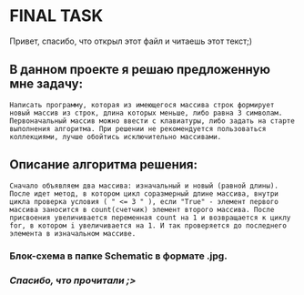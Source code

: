 # FINAL TASK #

Привет, спасибо, что открыл этот файл и читаешь этот текст;)

## В данном проекте я решаю предложенную мне задачу: ##
```
Написать программу, которая из имеющегося массива строк формирует новый массив из строк, длина которых меньше, либо равна 3 символам. Первоначальный массив можно ввести с клавиатуры, либо задать на старте выполнения алгоритма. При решении не рекомендуется пользоваться коллекциями, лучше обойтись исключительно массивами.
```
## Описание алгоритма решения:
```
Сначало объявляем два массива: изначальный и новый (равной длины). После идет метод, в котором цикл соразмерный длине массива, внутри цикла проверка условия ( " <= 3 " ), если "True" - элемент первого массива заносится в count(счетчик) элемент второго массива. После присвоения увеличивается переменная count на 1 и возвращается к циклу for, в котором i увеличивается на 1. И так проверяется до последнего элемента в изначальном массиве.
```

### Блок-схема в папке Schematic в формате .jpg.

### _Спасибо, что прочитали ;>_


